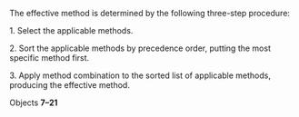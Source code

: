  

The effective method is determined by the following three-step procedure: 

1\. Select the applicable methods. 

2\. Sort the applicable methods by precedence order, putting the most specific method first. 

3\. Apply method combination to the sorted list of applicable methods, producing the effective method. 

Objects **7–21**

 

 

